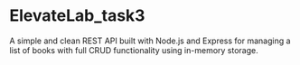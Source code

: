 # ElevateLab_task3
A simple and clean REST API built with Node.js and Express for managing a list of books with full CRUD functionality using in-memory storage.
